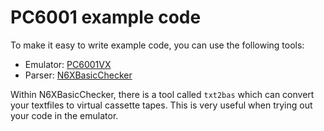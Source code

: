# PC6001 example code

To make it easy to write example code, you can use the following tools:

* Emulator: [PC6001VX](http://eighttails.seesaa.net/article/305067428.html)
* Parser: [N6XBasicChecker](http://eighttails.seesaa.net/article/305067428.html)

Within N6XBasicChecker, there is a tool called `txt2bas` which can convert your textfiles to virtual cassette tapes. This is very useful when trying out your code in the emulator.